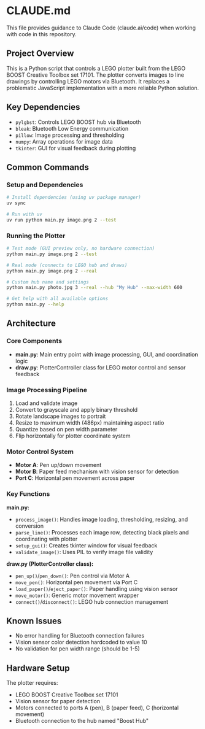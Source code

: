 # CLAUDE.md

This file provides guidance to Claude Code (claude.ai/code) when working with code in this repository.

## Project Overview

This is a Python script that controls a LEGO plotter built from the LEGO BOOST Creative Toolbox set 17101. The plotter converts images to line drawings by controlling LEGO motors via Bluetooth. It replaces a problematic JavaScript implementation with a more reliable Python solution.

## Key Dependencies

- `pylgbst`: Controls LEGO BOOST hub via Bluetooth
- `bleak`: Bluetooth Low Energy communication
- `pillow`: Image processing and thresholding
- `numpy`: Array operations for image data
- `tkinter`: GUI for visual feedback during plotting

## Common Commands

### Setup and Dependencies
```bash
# Install dependencies (using uv package manager)
uv sync

# Run with uv
uv run python main.py image.png 2 --test
```

### Running the Plotter
```bash
# Test mode (GUI preview only, no hardware connection)
python main.py image.png 2 --test

# Real mode (connects to LEGO hub and draws)
python main.py image.png 2 --real

# Custom hub name and settings
python main.py photo.jpg 3 --real --hub "My Hub" --max-width 600

# Get help with all available options
python main.py --help
```

## Architecture

### Core Components

- **main.py**: Main entry point with image processing, GUI, and coordination logic
- **draw.py**: PlotterController class for LEGO motor control and sensor feedback

### Image Processing Pipeline

1. Load and validate image
2. Convert to grayscale and apply binary threshold
3. Rotate landscape images to portrait
4. Resize to maximum width (486px) maintaining aspect ratio
5. Quantize based on pen width parameter
6. Flip horizontally for plotter coordinate system

### Motor Control System

- **Motor A**: Pen up/down movement
- **Motor B**: Paper feed mechanism with vision sensor for detection
- **Port C**: Horizontal pen movement across paper

### Key Functions

**main.py:**
- `process_image()`: Handles image loading, thresholding, resizing, and conversion
- `parse_line()`: Processes each image row, detecting black pixels and coordinating with plotter
- `setup_gui()`: Creates tkinter window for visual feedback
- `validate_image()`: Uses PIL to verify image file validity

**draw.py (PlotterController class):**
- `pen_up()`/`pen_down()`: Pen control via Motor A
- `move_pen()`: Horizontal pen movement via Port C
- `load_paper()`/`eject_paper()`: Paper handling using vision sensor
- `move_motor()`: Generic motor movement wrapper
- `connect()`/`disconnect()`: LEGO hub connection management

## Known Issues

- No error handling for Bluetooth connection failures
- Vision sensor color detection hardcoded to value 10
- No validation for pen width range (should be 1-5)

## Hardware Setup

The plotter requires:
- LEGO BOOST Creative Toolbox set 17101
- Vision sensor for paper detection
- Motors connected to ports A (pen), B (paper feed), C (horizontal movement)
- Bluetooth connection to the hub named "Boost Hub"